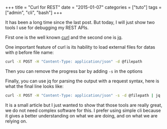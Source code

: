+++
title = "Curl for REST"
date = "2015-01-07"
categories = ["tuto"]
tags = ["admin", "cli", "bash"]
+++

It has been a long time since the last post. But today, I will just show two
tools I use for debugging my REST APIs.

First one is the well known [curl](http://curl.haxx.se/docs/manpage.html) and
the second one is [jq](http://stedolan.github.io/jq/manual/).

One important feature of curl is its hability to load external files for datas
with `@` before file name:
```bash
curl -X POST -H "Content-Type: application/json" -d @filepath
```

Then you can remove the progress bar by adding `-s` in the options

Finally, you can use jq for parsing the output with a request syntax, here is
what the final line looks like:

```bash
curl -X POST -H "Content-Type: application/json" -s -d @filepath | jq '.'
```

It is a small article but I just wanted to show that those tools are really
great, we do not need complex software for this. I prefer using simple cli
because it gives a better understanding on what we are doing, and on what we
are relying on.

